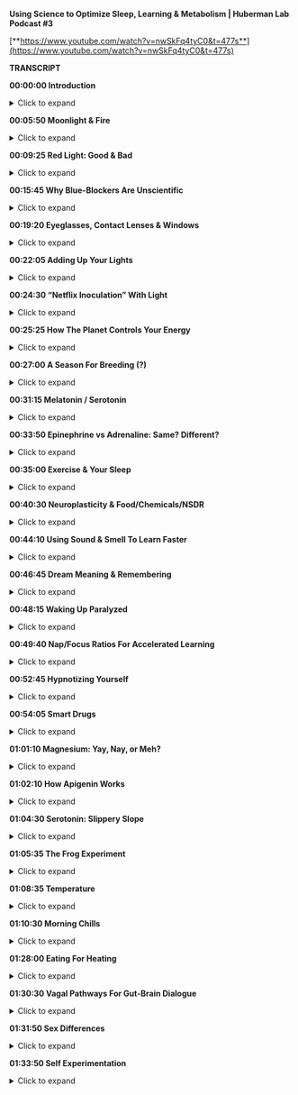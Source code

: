 ﻿**Using Science to Optimize Sleep, Learning & Metabolism | Huberman Lab Podcast #3**

[**https://www.youtube.com/watch?v=nwSkFq4tyC0&t=477s**](https://www.youtube.com/watch?v=nwSkFq4tyC0&t=477s)

**TRANSCRIPT**

**00:00:00  Introduction**
<details>
<summary>Click to expand</summary>
[upbeat music] - Welcome to the Huberman Lab Podcast where we discuss science and science-based tools for everyday life. I'm Andrew Huberman, and I'm a Professor of Neurobiology and Ophthalmology at Stanford School of Medicine. This podcast is separate from my teaching and research roles at Stanford. It is however, part of my desire and effort to bring zero cost to consumer information about science and science-related tools to the general public.

Along those lines, I want to thank the sponsors of today's podcast. Our first sponsor is Athletic Greens, which is an all-in-one vitamin mineral probiotic liquid supplement. I've been using Athletic Greens since 2012 because I really like getting my total vitamin mineral base covered in one easy to consume product. It also tastes really good. I mix mine with a little bit of lemon juice. I've been doing that well over a decade now. And the inclusion of probiotics is important to me because there's a lot of data out there right now about the importance of gut health for the immune system for, mood. And so by combining all these things in one product you get all those things at once. If you want to try Athletic Greens, you can go to athleticgreens.com/huberman and that will give you a special offer where you will get a year supply of liquid vitamin D3 and K2 vitamin D3 has been shown to be important for various aspects of immune function as well as other biological functions. And so once more, if you want to try athletic greens and get the year supply of vitamin D3 K2 just go to athletigreens.com/huberman.

The other sponsor of today's podcast is InsideTracker. InsideTracker is a way to measure metabolic factors, hormones, and DNA related factors by way of blood tests and saliva in order to assess one's health. I'm a big believer in blood tests and saliva tests for assessing one's health markers, because I like data. And there's really no other way to measure what's going on in one's body without taking the occasional blood test or saliva test. You can guess what's going on but if you really want to know what's going on under the hood InsideTracker can be of great help. One of the problems with a lot of products out there or just regular blood testing is that you get a lot of data back about the levels of various hormones, metabolic factors, et cetera, but you don't know what to do with those data. Great thing about InsideTracker is provided in a format. They have an online dashboard that given your particular levels of various things directs you toward potential lifestyle related changes like changes in exercise, or changes in sleep patterns, or changes in nutritional patterns, that can really help move those markers and those numbers on those metabolic factors, hormones, et cetera in the direction that you want. If you'd like to try InsideTracker you can go to insidetracker.com/huberman. And if you do that, you'll 25% off their program at checkout.
</details>

**00:05:50  Moonlight & Fire**
<details>
<summary>Click to expand</summary>
Okay, let's get started. Today is episode three of the podcast and it is office hours. Office hours as many of you know, it's where students come to the office of the professor, sit down and ask questions, requesting clarification about things that were confusing, or to simply go down the route of exploring a topic with more depth and detail. I asked for your questions to be listed in the comment section of the previous two episodes of the podcast on YouTube, as well as on Instagram. And I first of all just want to thank you for the many questions, they are excellent. We read them all. We distilled from that large batch of questions to two types of questions. Questions that were asked very often and were light very often with a little thumbs up like tab as well as questions that we thought could really expand on the topics that we've covered previously. And today we're going to cover both of those. If we did not get to your question, please don't despair. We will keep track of those. And we have several more episodes devoted to this topic of sleep and wakefulness and learning during the month of January, maybe even, leaking over a little bit into the month of February. So, we have time that's one of the unique formats of this podcast is that we have time for dialogue, we have time for your questions and we have time to really go deep into these topics. It's official Costello is sleeping in the background. So if you hear snoring, Costello is going to be keeping time with his deep and melodic snoring. There he goes. So the questions that we received, I batched crudely into a couple of different categories, light, exercise, supplementation, temperature, learning, plasticity, and mood, and sort of mood related disorders. There were a lot of questions about those. Before we begin any of this I want to point out something that I, I always say it sounds like boiler plate but it's important not just to protect me but to protect you, which is that I am not a physician. I'm not a medical doctor. I don't prescribe anything, including behavioral protocols. I'm a professor. So I profess a lot of things based on quality peer reviewed studies. You should take that information. You should filter it through whatever it is that you currently happen to be dealing with, whether or not that's health or illness, you should consult with a licensed healthcare professional before you add or remove anything from your daily life protocol. I'm not responsible for your health. You are, so be smart with this information and be a stringent filter, as we say. Okay, very well let's get started on the actual material. Somebody asked, what is the role of moonlight and fire, I'm presuming they mean fireplace or candle or things of that sort, in circadian rhythms. Is it okay to view moonlight at night or will that wake me up? Will a fire in my fireplace or using candle light be too much light. Great question, also offers me the opportunity to share with you what I think is a quite beautiful definition of what light is in a quantitative sense. So I've mentioned a few times the use of apps and light meters and things to measure things like locks, which sometimes are also described in terms of Kendals. So those are the two units for measuring light intensity. Typically lux, L-U-X is the, is the unit. And so before we go forward and discuss this many lux or that many lux, I want to just tell you what a lux is because it relates to this question. One lux equals the illumination of one square meter surface at one meter away from a single candle. Think about that. So somebody actually decided at some point that the amount of illumination at one square meter surface, one meter away from a single candle, that equals one lux. So when we talk about 6,000 lux of light intensity or 10,000 lux of light intensity, now you have a kind of a reference or a framework that would be the equivalent of, you could think of it as 6,000 candles all with their light intensity shown on one square meter from one meters distance away. Or of course, if it was a different number of lux it would be a different number of candles. So you get the idea. Here's the great thing. It turns out that moonlight, candle light, and even a fireplace, if you have one of these roaring fires going in the fireplace, do not reset your circadian clock at night and trick your brain into thinking that it's morning even though if you've ever sat close to a fireplace or even a candle, that light seems very bright. And there are two reasons for that that are very important. The first one is that these neurons in your eye that I discussed in the previous episode these melanopsin ganglion cells also called intrinsically photosensitive ganglion cells. Those cells adjust their sensitivity across the day, and those cells respond best to the blue-yellow contrast present in the rising and setting sun, so-called low solar angle sun, also discussed in the previous episode, but those cells adjust their sensitivity such that they will not activate the triggers in the brain that conveyed daytime signals when they view moonlight, even a full moon a really bright moon or fire. Now this does raise an interesting kind of thought point, which is, you know, a lot of people talked about lunacy and the fact that when there's a full moon out people act differently and behave differently. There's a lot of lore around that. There's actually a little bit of quality science around that that maybe we can address in the future. But, moonlight is typically not going to wake us up too much, except maybe the moon is really full and really bright, there's possibility for that. So, providing you're not going to burn down the structure you're in, you're not going to burn down the forest, enjoy your, your fireplaces, enjoy your lights from candles. And those are perfectly safe without disrupting your circadian rhythm. Because we talked about just how crucial it is to avoid bright lights between the hours of about 10:00 PM and 4:00 AM. Except when you need to view things for sake of safety or work or so and so forth.
</details>

**00:09:25  Red Light: Good & Bad**
<details>
<summary>Click to expand</summary>
I also received a lot of questions about red light. Now, I think I was asked those questions because red light is used in a number of different commercial products where these products tend to include a sheet, of very bright red lights. That one is supposed to view early in the day. And there are various claims attached to these red light devices that they improve mitochondrial function, that they improve metabolism there- I'm going to be really honest and I can't name brands, and I'm not going to name particular studies. 'Cause what I'm about to say about these studies is not particularly unkind but let's just say that none of the studies that I've seen except for one that I'll talk about in a moment, pointing to the positive effects of red light on the visual system are published in blue ribbon journals. They tend to be published in journals that I had to work hard to find. I'm not sure what the peer review and stringency level is. Now, that's not to say red light isn't beneficial because there is one study in particular that came from Glen Jeffrey's Lab at the University of College, London it was published last year. Glen is somebody I happen to know is an excellent reputation, excellent vision scientist, what this study essentially showed. And again, this is a study that I very much liked the data and think it was done with very high standards. What this study shows is that, viewing red light for a few minutes each morning can have positive effects on mitochondria in a particular retinal cell type, that tends to degenerate or decline in function with age in humans. And that cell type is the photoreceptor. The photoreceptor is a type of cell in your eye that sits at the back of the eye. It's kind of some distance away from the ganglion cells. And it's the cell that converts light information into electrical signals that the rest of the retina and brain can understand. These are vitally important cells without them, people are blind. And many people's vision gets worse with age. In particular, age related macular degeneration but also related to some other factors including photo receptor functionality just getting worse with time. And what Glen showed was that red light flashes delivered in particular early in the day but not late in the day can help repair the mitochondria. Now this study needs more support from additional studies of course. They are doing a clinical trial. They did report on what I think it was 12 patients. And so the work is ongoing, but that was very interesting. And it points to some potentially really useful things about red light. However, most of the questions I got about red light for sake of office hours were about the use of red light later in the day. So here's the deal, in principle red light will not stimulate the melanopsin retinal neurons that wake up the brain and circadian clock and signal daytime. However, most of the red lights in particular the red lights that come on these sheets of these products that people are supposed to view them in order to access a number of proclaimed health effects, those are way too bright and would definitely wake up your body and brain. So if you're going to use those products and I'm not suggesting you do, or you don't, but if that's your thing, you would want to use those early in the day. Who knows you might even derive some benefit on mitochondria function in these photo receptors. But if you're thinking about red light for sake of avoiding the negative effects of light later in the day and at night, then you want that red light to be very, very dim, certainly much dimmer than is on most of those commercial products. Now, do you need red lights? No. Although red lights are rather convenient because you can see pretty well with them on, but if they're dim, they won't wake up the circadian clock. They won't have this dopamine disrupting thing that we talked about in the previous podcast. So there's a role for red light potentially early in the day and for mitochondrial repair in the photoreceptors, there's a role for dim red light later in the day and at night. So you're starting to notice a theme here which is that, there's no immediate prescription of look at these light, it's look at these lights potentially if that's what you want to do at particular times of day and we're particular intensities. It brings us back to the blue light issue which is so many people are obsessed with avoiding blue light, but you actually want a ton of blue light early in the day and throughout the day. So don't wear your blue blockers then or maybe even don't wear them at all. And at night, it doesn't matter if you have blue blockers on if the lights are bright enough, then you're still going to be activating these cells and mechanisms. I just want to add something about the science behind the blue blocker confusion. So these melanopsin retinal cells do react to blue light. That that is the best stimulus for one of these melanopsin cells, which led to the belief that blue blockers would be a good thing for preventing resetting of the circadian clock at night and deleterious effects of screens, et cetera. However, the people that made these products fail to actually read the papers from start to finish or if they did, they didn't comprehend a critical element which is that most of those papers early on took those neurons out and put them in a dish. And when they did that, they divorced those neurons from their natural connections in the eye. It turns out in your IMI right now, because that's what we care about, these cells exist and the cells respond to blue light but also to other wavelengths of light because they not only respond directly to light as they do in a dish, they also respond to input from photo receptors. So if you talk to anyone in the circadian biology field, they'll tell you, "Oh, yeah this blue light thing, has really gotten out of control." Because people assume that blue light is the culprit because blue light is the best stimulus. That doesn't mean that blue light is the only stimulus that will trigger these cells, okay? So like many things a scientific paper can be accurate without being exhaustive. And a lot of claims about products can be accurate, but not exhaustive. So blue light during the day is great. Get that screen light, get that sunlight especially getting overhead lights. I'll talk about all this in the previous podcast, but at night you really want to avoid those bright lights. And it doesn't matter if it's blue light or something else. And so there was a real confusion about the papers and the data when most of those product recommendations were made.
</details>

**00:15:45  Why Blue-Blockers Are Unscientific**
<details>
<summary>Click to expand</summary>
Okay. While we're on that topic, let's talk about light in other orifices of the body. I made a kind of a joke about this, the last podcast episode but a couple of people wrote to me and said, well, I've seen some claims that light delivered to the ears into the ears or the roof of the mouth or up the nose can be beneficial for some setting circadian rhythms, no. Not directly anyway. And this is a great opportunity for us to distinguish between what is commonly called the placebo effect but a more important way to think about any manipulation behavioral or otherwise that you might do is the difference between modulation and mediation. There are a lot of things that will modulate your biology. Putting a couple of lights up your nose, please don't do this. Might modulate your biology by way of the stress hormone that's released when you stuffed those things up your nose. Remember earlier a previous podcast, I said that virtually anything we'll face shifts your circadian rhythm if it's different and dramatic enough. So the question is, is it the light delivered up the nose or through the ears or some other orifice that's mediating the process? Is it actually tapping into the natural biology of the system that you're trying to manipulate? And this is where I like to distinguish between real biology and hacks. I don't like the word hack or frankly neuro hacking or bio hacking. I just don't like the term because a hack is is using something for a purpose for which it was not intended, right? But where you can kind of, it's kind of a cheat and that's not how biology works well. So I try and distinguish  between things that really mediate biological processes and things that Modulate them. There are a number of commercial products out there with some studies attached to them, claiming that light delivered to the ears or wherever can adjust your wakefulness or adjust your sleep. I've looked at those papers again, I'm probably going to lose some friends by saying this but maybe I'll gain a few as well. Not blue ribbon journals, frankly, oftentimes read the small print. There was a conflict of interest clause there related to commercial interests. If somebody disagrees with me outright on this and can send to me a peer reviewed paper, published in a quality journal about light delivered anywhere, but the eyes of humans that can mediate circadian, rhythms, wakefulness et cetera, I'm more than happy to take a look at that and change my words and stance on this and do it publicly, of course. But until then I'm guessing that the proper controls were not done of adjusting for heat that could be delivered which can definitely shift circadian rhythms. We're going to talk about temperature and other things like that. So light to the eyes folks is where these light effects work in humans, in other animals, they have extra ocular photo reception in humans, no. And just be mindful, I mean, I'm not trying to encourage people to avoid certain products in particular but just be mindful of this difference between modulation and mediation. A mediating, a process through a hard wired or long-standing biological mechanism is really where you're going to see the powerful effects over time. I also, as you've probably noticed, I really tend to favor behavioral tools and zero cost tools first, and getting those dialed in before you start, plugging in and swallowing and putting things in various places just to really figure out how your biology works and explore that, unless there's of course a clinical need to take a prescribed drug in which case, by all means, listen to your doctor.
</details>

**00:19:20  Eyeglasses, Contact Lenses & Windows**
<details>
<summary>Click to expand</summary>
Okay, a huge number of people asked me about what about light through windows? And I actually did an Instagram post about this look, setting your circadian clock with sunlight coming through a window is going to take 50 to 100 times longer. If you want the date on that, I'd be happy to send you to the various papers that were described in the previous podcast that Jamie Zeitzer from Stanford. And I have discussed also elsewhere but here's really the key thing with us. Do the experiment. You can download the free app Light Meter. You can have a bright day outside or some sunlight hold up that app, take a picture. It'll tell you how many lux now, you know what lux are. It will tell you how many lux are in that environment. Now close the window. And if you want close the screen or don't open the screen you can do all sorts of experiments. You'll see that it will at least half the amount of lux. And it doesn't scale linearly. Meaning let's say I get a 10,000 lux outside, 5,000 looking out through an open window and then I closed the window and it's 2,500 lux. It does not mean that you just need to view that sunlight for twice as long if it's half as many lux, okay? It's not like 2,500 lux means you need to look for 10 minutes and 5,000 lux means you look for five minutes. It doesn't scale that way just because the biology doesn't work that way. Best thing to do is to get outside, if you can, if you can't next best thing to do is to keep that window open. It is perfectly fine to wear prescription lenses and contacts. Why is it okay to wear prescription lenses and contacts, when those are glass also, but looking through a window, diminishes the effect. Well, we should think about this. The lenses that you wear in front of your eyes by prescription or on your eyes are designed to focus the light on to your neural retina. In fact, that's what near-sightedness is, is when the image because your lens doesn't work quite right. The image falls in front of the neural retina, wearing a particular lens in front of that focuses the lens onto your retina onto these very neurons. So they can communicate that to the brain. It's Costello is loving this light. He's deep in sleep. And if we, maybe we could play him some tones and he'll remember it later, based on the studies, we're going to talk about in a little bit. I don't know how we'd know if he remembered it or not, but prescription lenses are fine. In fact, they're great for this reason they're actually focusing the light onto the retina. So think about this logically and all of a sudden it makes perfect sense your glass window or your windshield or the side window of your car, it isn't optically perfect to bring the image and the light onto your retina. In fact, what it's doing is it's scattering and filtering light in particular the wavelengths of light that you want. So, if you live in a low light environment lots of questions about this. We talked about this, the previous podcast but just get outside for longer or, and/or use really bright lights inside.
</details>

**00:22:05  Adding Up Your Lights**
<details>
<summary>Click to expand</summary>
Okay, so let's think about why I'm making some of these recommendations because I think it can really empower you with the ability to change your behavior in terms of light viewing and other things, depending on time of year, depending on other lifestyle factors. The important point to understand is that early in the day, your central circadian clocks and all these mechanisms are looking for a lot of light. I mean, they don't have a mind of their own, but it needs a lot of light to trigger this daytime signal, alertness et cetera. And early in the day, but not in the middle of the day, you can sum or add photons. So there's this brief period of time early in the day, when the sun is low in the sky when your brain and body are expecting a morning wake up signal where let's say, it's not that bright outside. Someone sent me a picture or a little movie of their walk in England, and it was pretty overcast and they were using light meter and they said it's only about 700 lux or maybe even less. And I said, well, stay outside longer. But when you get inside, turn on the lights really bright and overhead lights in particular, because those will be best for stimulating these mechanisms. And that's because at least for the first few hours of the day, you can continue to some or add photon activation of the cells in the eye and the brain. In the middle of the day, once the sun is overhead, or even if you stay inside all morning, and then you're in the circadian dead zone, which sounds terrible and it is terrible. You doesn't matter if you get a ton of artificial light or even sunlight, you're not going to shift your circadian clock. You're not going to get that wake up signal. And then in the evening, you want to think about this whole system as being vulnerable to even a few photons of light because of their sensitivity to light really goes up at night. And I talked last time about how you can protect against that sensitivity by looking at the setting sun and watching the evening sun, even if it's not crossing the horizon around the time of sunset. And that's because it adjusts your retinal sensitivity and your melatonin pathway so that light is not as detrimental to melatonin at night.
</details>

**00:24:30  “Netflix Inoculation” With Light**
<details>
<summary>Click to expand</summary>
Think about the afternoon sunlight viewing as kind of a, I think of it as kind of a Netflix inoculation. It allows me to watch a little bit of Netflix in the evening, although it's very hard to watch a little bit of anything on Netflix. It seems like there's some other neuro-biological process that going on there where I have to watch episode after episode after episode. But in any case, you can protect yourself against some of that bad effect of light at night by looking at light in the evening. It really does adjust down the sensitivity of the system. Okay. I want to talk about seasonal changes in all these things as they relate to mood and metabolism. So depending on where you are in the world, Northern hemisphere, Southern hemisphere at the equator or closer to the poles, the days and nights are going to be different lengths. That just makes sense. But that translates to real biological signals that impact everything from wakefulness and sleep times but also mood and metabolism. So here's how this works.
</details>

**00:25:25  How The Planet Controls Your Energy**
<details>
<summary>Click to expand</summary>
Now, after seeing the previous episode of the podcast and paying attention here, you are armed with the knowledge to really understand how it is that believe it or not, every cell in your body is tuned to the movement of the planet relative to the sun. So as all of you know, the earth spins once every 24 hours on its axis. So part of that day were bathed in sunlight depending on where we are the other half of the day or part of the day we're in darkness. The earth also travels around the sun 365 days is the time that it takes, one year, to travel around that sun. The earth is tilted. It's not perfectly upright. So the earth is tilted on its axis. So depending on where we are in that 365 day journey and depending on where we are in terms of hemisphere, Northern hemisphere, Southern hemisphere, some days of the year are longer than others. Some are very short, some are very long. If you're at the, at the equator you experience less variation in day length and therefore nightlife. And if you're closer to the poles, you're going to experience some very long days. And you're also going to experience some very short days depending on which poll you're at and what time of year it is. The simple way to put this as depending on time of year the days are either getting shorter or getting longer. Now, every cell in your body adjusts its biology according to day length, except your brain, body and cells don't actually know anything about day length. It only knows night length. And here's how it works.
</details>

**00:27:00  A Season For Breeding (?)**
<details>
<summary>Click to expand</summary>
Light inhibits melatonin powerfully. If days are long and getting longer, that means melatonin is reduced. The total amount of melatonin is less because light is more, therefore melatonin is less. If days are getting shorter, light can't inhibit melatonin as much, through the summing of photon mechanisms that we talked about before, and that melatonin signal is getting longer. So every cell in your body actually knows external day length and therefore time of year by way of the duration of the melatonin signal. And in general, it's fair to say that in diurnal animals, meaning animals like us that tend to be awake during the daytime and not nocturnal animals, which tend to be awake at night. The longer the melatonin signal, the more depressed not necessarily clinically depressed, although that can happen but the more depressed our systems tend to be. Reproduction, metabolism, mood, turnover rates of skin cells and hair cells all tend to be diminished compared to the spring and summer months for some Northern hemisphere, spring and summer months, or the times in which days are very long. And there's less melatonin that tends to, in almost all animals, including humans, more breeding, more hormone elevation of the hormones that stimulate breeding reproduction and fertility metabolism is up, lipid metabolism fat-burning is up, protein synthesis is up. These things tend to correlate with the seasons. Now, some people are very, very strongly tied to the seasons. They get depressed, clinically depressed in winter and light therapies are very useful for those people. Some people love the winter and they're happiest in winter and they feel kind of depressed in summer. Although that is far more rare. That doesn't mean depression cannot exist in the summer, but when we're talking about seasonal depression that tends to be true. It's more depression in winter. Now there's other things that correlate with seasonality. Suicide rates tend to be highest in the spring not in the winter, but that has to do with some of the more complicated and unfortunately tragic aspects of suicide which is that oftentimes people will commit suicide not at the very depths of their energy levels, but as they're emerging from those depths of low energy. So we'll talk about suicidality and mood disorders in a later podcast season, meaning a month later. But for now, just understand that everybody is going through these natural fluctuations depending on the duration of the melatonin signal. Now this might lead you to say, "Well, then I should just really get as much light as I can all the time and reduce melatonin feel great all the time." Unfortunately, doesn't work that way because melatonin also has important effects on the immune system. It has important effects on transmitter systems in the brain, et cetera. So everybody needs to figure out for themselves how much light they need early in the day and how much light they need to avoid late in the day, in order to optimize their mood and metabolism. There is no one size fits all prescription because there's a range of melatonin receptors, there are a range of everything from metabolic types to genetic histories, family histories, et cetera. There is no one size fits all prescription but by understanding that light and extended day length inhibit melatonin and melatonin tends to be associated with a more depressed or reduced functioning of these kinds of activity driving and mood elevating signals, and understanding that you have some control over melatonin by way of light, including sunlight but also artificial light, and that should empower you I believe, to make the adjustments that if you're feeling low you might ask, how much light am I getting? What am I getting that light? Because sleep is also important for restoring mood, right? So you need sleep. You can't just, just crush melatonin across the board and expect to feel good because then you're not going to fall asleep and stay asleep.
</details>

**00:31:15  Melatonin / Serotonin**
<details>
<summary>Click to expand</summary>
Melatonin, not incidentally comes from, is synthesized from serotonin. Serotonin is a neurotransmitter that is associated with feelings of well-being provided to proper levels, but well-being of a particular kind. Well-being associated with quiescence and calm and the feeling that we have enough resources in our immediate kind of conditions. Is the kind of thing that comes from a good meal or sitting down with friends or holding a loved one, or conversing with somebody that you really bond with. Serotonin does not stimulate action. It tends to stimulate stillness. Very different than the neuromodulator dopamine which is a reward feel good neuromodulator that stimulates action. And actually dopamine is the cursor to epinephrin, to adrenaline which actually puts us into action. There it's actually made from dopamine, right? So, you can start to think how about light as a signal that is very powerful for modulating things like sleep and wakefulness but also serotonin levels, melatonin levels. And I talked about this previously but I'll mention once more, that light in the middle of the night reduces dopamine levels to the point where it can start causing problems with learning and memory and mood. That's one powerful reason to void bright light in the middle of the night. Okay. Seasonal rhythms have a number of effects but humans are not purely seasonal breeders. Unlike a lot of animals, we breed all year long. In fact, there's a preponderance of September babies in my life, not actual babies, because they're born in September which means that they were conceived in December, without knowing the details we can fairly assume that. And December, at least in the Northern hemisphere at days tend to be shorter and nights tend to be longer. So clearly humans aren't seasonal breeders but there are shifts in breeding and fertility that exist in humans, but also much more strongly in other animals. So seasonal effects vary. Some of you will experience very strong seasonal effects others of you will not. I think everybody should be taking care to get adequate sunlight and to avoid bright light at night throughout the year if possible. Throughout this podcast and in previous episodes, I've been mentioning neuromodulators, things like serotonin and dopamine which tend to buy a certain brain circuits and things in our body to happen in certain brain circuits and things in our body not to happen.
</details>

**00:33:50  Epinephrine vs Adrenaline: Same? Different?**
<details>
<summary>Click to expand</summary>
One of the ones I've mentioned numerous times is epinephrin which is a neuromodulator that tends to put us into action, make us want to move. In fact, when it's released in high amounts in our brain and body, it can lead to what we call stress or the feeling of being stressed. Several people ask me, what's the difference between epinephrin and adrenaline. Adrenaline is secreted from the adrenal glands which sit right above our kidneys. Epinephrin is the exact same molecule except that it's released within the brain. And so people use these phrases or these words rather interchangeably, epi means near or on top of sometimes and neph, neph Anytime you see nephron or ph it means kidney. So it means near the kidney. So epinephrin actually means near the kidney. So it was used originally to describe adrenaline, but epinephrin and adrenaline are basically the same thing and they tend to stimulate agitation and the desire to move. That's what that's about.
</details>

**00:35:00  Exercise & Your Sleep**
<details>
<summary>Click to expand</summary>
Which brings us to the topic of exercise. Got a lot of questions about exercise. What forms of exercise are best for sleeping well? When should I exercise et cetera. There's a lot of them individual variability around this, but I can talk about what I know from the science literature and what I happened to do myself. There are basically two forms of exercise that we can talk about although, of course I realize there are many different forms of exercise. There's much more nuance to this, but we can talk about cardiovascular exercise, where the idea is to repeat a movement over and over and over continuously. So that'd be like running, biking, rowing and cycling this kind of thing. Or there's a resistance exercise where you're moving, lifting, presumably putting down also things of progressively heavier and heavier weight that you couldn't do continuously for 30 minutes. So cardiovascular exercise is typically the more aerobic type exercise and resistance exercise of course is the more anaerobic type exercise. And yes, there's variation between the two. Most studies of exercise have looked at aerobic exercise because that's basically the thing that you can get a rat or a mouse to do. You know what's really weird about rats and mice, they like to run on wheels so much, that someone actually did this study, it was published in science they put a wheel, a running wheel in the middle of a field and mice ran to that wheel and ran on the wheel. They turns out that what they like is the passage of the visual image of the bars in front of their face, which I find kind of remarkable and troubling because it seems so like trivial, but anyway they love aerobic exercise. And so most of the studies were done on these mice that love running on wheels. Whereas so far as it's been challenging to find conditions in which mice really liked to lift weights or we'll do it in a laboratory. So any weight bearing exercise studies really have to be done in humans. And since humans are what we're interested in, there are some studies looking at these two things and when they tend to work best. Now you will see some places aerobic exercise is best done in the morning and weight training is best done in the afternoon. I think there's far more individual variation than that. I think there are however, a couple of windows that the exercise science literature and the circadian literature points to as windows related to body temperature in which performance, injury, in which performance is optimized injury is reduced and so on. And those tend to be 30 minutes after waking. And that probably correlates with the inflection in cortisol associated with waking whether or not you've gotten light or not, three hours after waking, which probably correlates to the rise in body temperature sometime right around waking. And the later afternoon, usually 11 hours after waking which is when temperature tends to peak. So some people like to exercise in the morning. Some people like to exercise in the afternoon. It really depends. I think for those of us with very busy schedules, it's advantageous to be able to do your training whenever you have the opportunity to do it, unless you can really control your schedule. And so I would never want these recommendations to seem like recommendations, what I'm really describing are some opportunities, 30 minutes after waking, three hours after waking or 11 hours after waking has been shown at least in some studies to optimize performance, reduce injury and that sort of thing. But you really have to figure out what works for you. A note about working out first thing in the morning. Last time we talked about non-photo phase shifts. If you exercise first thing in the morning, your body will start to develop an anticipatory circuit. There's actually plasticity in these circadian circuits that will lead you to want to wake up at the particular time that you exercised the previous three or four days. So that can be a powerful tool but you still want to get light exposure. Because it turns out that light and exercise converged, so giving even bigger, wake up signal to the brain and body. So you might want to think about that. Some people find if they exercise late in the day they have trouble sleeping in general intense exercise does that, whereas the kind of lower intensity exercise doesn't. I found some interesting literature that talked about sleep need and exercise. I found this fascinating that if one is waking not feeling rested and recovered from and yet sleeping the same amount that they typically have, it's quite possible that the intensity of exercise in the proceeding two or three days is too high. Whereas if one can't recover no matter how much sleep they get, they're just sleepy all the time, I realized these things are correlated that the volume of training might be too high. Now I'm not an exercise scientist. We should probably get Andy Galpin or somebody else on here, who's really an expert in this kind of stuff. I do realize as soon as anyone talks about exercise or nutrition publicly, they're basically opening themselves up to all sorts of challenges because you can basically find support for almost any protocol in the literature. What I've looked at was two journals in particular, International Journal Chronobiology and journal Biological Rhythms. Excuse me, to assess these parameters that I I've mentioned just just a moment ago because the studies tended to be done in humans. They were fairly recent and they came from groups that I recognized as well as knowing that those journals are peer reviewed. Many of your questions were about neural plasticity which is the brain and nervous system's ability to change in response to experience.
</details>

**00:40:30  Neuroplasticity & Food/Chemicals/NSDR**
<details>
<summary>Click to expand</summary>
There was a question that asked whether or not these really deep biological mechanisms around wakefulness, time of waking sleep, et cetera were subject to neuroplasticity and indeed they are. Some of that plasticity is short-term and some of it is more long-term. There's a really good analogy here which is, if you happen to eat on a very tight schedule where every day say it 8:00 AM, noon and 7:00 PM is when you eat your food not suggesting you do this but let's say you were to do that for a couple of days. After a few days, you would start to anticipate those meal times where no matter where you were in the world, no matter what was going on in your life about five to 10 minutes before those meal times, you would start to feel hungry and even a little agitated, which is your body's way of trying to get you to forage for food. And that's because of some peptide signals that come from the periphery from your body, things like hypocretin norexin that signal to the hypothalamus and brainstem to make you active and alert and look for food and feel hungry. So there's kind of an anticipatory circuit, that's a chemical circuit, but eventually over time, the neurons, the neural circuits that control hypocretin orexin would get tuned to the neural circuits that are involved in eating and maybe even smell and taste to create a kind of eating circuit that's unique to your pattern, to your rhythms. The same thing is true for these waking and exercise and other schedules, including all trade-in schedules. If you wake up in the morning and start getting your sunlight, you start exercising in the morning or you exercise in the afternoon, pretty soon, your body will start to anticipate that and start to secrete hormones and other signals that prepare your body for the ensuing activity of waking up or going to sleep. So if you get onto a pattern or a rhythm, even if that rhythm isn't down to the minute, you'll find that there's plasticity in these circuits and it becomes easier to wake up early. If that's your thing or exercise at a particular day if that's your thing. That's the beauty of neuroplasticity. A number of people ask, "What can I do to increase plasticity?" And that really comes in two forms. There's plasticity that we can access in sleep to improve rates of learning and depth of learning from the previous day or so. And there's this an SDR non-sleep deep breaths that can be done without sleeping, to improve rates of learning and depth of retention, et cetera. So let's consider those both and you can incorporate these protocols if you like. Again, these are based on quality peer reviewed studies. First, let's talk about learning in sleep. This is based on some work that I'll provide the reference for that was published in the journal Science. Excellent journal, Matt Walker also talks about some of these studies done by others in his book "Why We Sleep". The studies just to remind you are structured in he following way an individual is brought into a laboratory, Lowe does a spatial memory task. So there tends to be a screen with a bunch of different objects popping up on the screen in different locations. So it might be a Bulldog's face that might be a cat, and it might be an Apple than it might be a pen in different locations. And that sounds trivial easy but with time you can imagine it gets pretty tough to come back a day later and remember, if something presented in a given location was something you've seen before and whether or not it was presented in that location or a different location. If you had enough objects and changed locations enough, this can actually be quite difficult.
</details>

**00:44:10  Using Sound & Smell To Learn Faster**
<details>
<summary>Click to expand</summary>
In this study, the subjects either just went through the experiment or a particular odor was released into the room while they were learning or a tone was played in the room while they were learning. And then during the sleep of those subjects the following night and the following night, so this was done repeatedly for several nights, the same odor or tone was played while the subjects were sleeping. They did this in different stages of sleep non-REM sleep and rapid eye movement, sleep REM sleep. They did this with just the tone in sleep. If the subjects had the odor but not the tone, they did it with putting the tone, if they had had the odor while learning. So basically all the controls, all the things you'd want to see done to make sure that it wasn't some indirect effects, a modulatory effect. Okay. And what they found was that providing the same stimulus, the odor, if they smelled an odor or a tone if the subjects heard a tone while learning if they just delivered that odor or tone while the subject slept, rates of learning and retention of information was significantly greater. This is pretty cool. What this means that you can cue the subconscious brain, and the asleep brain to learn particular things better and faster. So how might you implement this? Well, you could play with this if you want. I don't see any real challenge to this provided the odor and is a safe one and then doesn't wake you up and the tone is a safe one, and doesn't wake you up. You could do this by having a metronome, for instance, while I'm learning something, playing in the background or particular music and then have that very faintly while you sleep. So you could apply this if you like and try this. There are a number of groups I think now that are trying this using tactile stimulation. So slight vibration on the wrist during learning and then the same vibration on the wrist during sleep. It does not appear that the sensory modality, whether or not it's odor or auditory tone or tactile stimulation, some as a sensory stimulation, whether or not it matters. It's remarkable because it really shows that sleep is an extension of the waking state. We've known that for a long time but this really tethers those two in a very meaningful and actionable way. So I think I'll report back to you as I learned more about these studies, but that's what I know about them at this point. As long as we're there we might as well talk about dreaming 'cause I got so many questions about dreams.
</details>

**00:46:45  Dream Meaning & Remembering**
<details>
<summary>Click to expand</summary>
A couple of you, we want to ask me what their dreams meant. Look, I don't even know what my dreams mean half the time. I occasionally will wake up from a dream and remember it. If you want to remember your dreams better, if you're somebody who has challenges remembering your dreams, you can set your alarms that you wake up in the middle of this one of these 90 minute cycles which toward morning tend to be occupied almost exclusively by REM sleep. Remember early in the night, you have less REM sleep than later in the night. But you want to get as much sleep as you can 'cause that's healthy. So I don't know that you want to wake yourself up. Some people find that writing down their thoughts immediately first thing in the morning allows them to relater spontaneously remember their dream they had. There's some literature on that. The meaning of dreams is a little bit controversial. Some people believe they have strong meaning other people believe that they can be just spontaneous firing of neurons that were active in the waking state and don't have any meaning. There are good data to show that when you learn spatial, new spatial environments that there's a replay of those environments, so-called place cells that fire in your brain only when you enter a particular environment, that those are replayed in sleep in almost direct fashion to the way that things were activated when you were learning that spatial task. Dreams are fascinating, they're were paralyzed during dreams which brings us to another question.
</details>

**00:48:15  Waking Up Paralyzed**
<details>
<summary>Click to expand</summary>
Somebody asked about sleep paralysis. We are paralyzed for much of our sleep, so-called atonia so presumably so we don't act out our dreams. Some people wake up and they're still paralyzed. I've actually had this happen to me not very many times, but a few times. And then they jolt themselves awake and it actually is quite terrifying. I can say from personal experience to wake up be wide awake and you cannot move your body at all. It's really quite frightening. There are a couple of things that will increase the intrusion of atonia into the wakeful state which is essentially means you're waking up but you can't, you can't move. One is marijuana, THC, a I'm not a marijuana smoker. I'm not a copper. I don't know the legality where you live. So I'm not saying one thing or another about marijuana. I'm just, the fact that I had that experience without marijuana means that it can happen regardless, but marijuana smokers, for whatever reason maybe it has something to do with the cannabinoid receptors or the serotonin receptors downstream of the motor pathways. I don't know. I couldn't find any literature on this but marijuana smokers report, higher frequency of this kind of paralysis and wakefulness as you transition from sleep to wakefulness. I suppose probably one could learn to get comfortable with it. For me, it was terrifying, 'cause I'm just used to being able to move my limbs fortunately and I wasn't able to, and it's a quite a thing, let me tell you, okay. some other questions about neuroplasticity.
</details>

**00:49:40  Nap/Focus Ratios For Accelerated Learning**
<details>
<summary>Click to expand</summary>
So the other form of neuroplasticity is not the neuroplasticity that you're amplifying by listening to tones or smelling odors in sleep, but the neuroplasticity that you can access with non sleep deep rest. So NSDR, non sleep deep rest as well as short 20 minute naps, which are very close to non sleep deep rest because people rarely drop into deep States of sleep during short naps, unless they're very sleep deprived. NSDR has been shown to increase rates of learning when done for 20 minute bouts for a proxy- to match an approximately 90 minute about of learning. So what am I talking about? 90 minute cycles are these ultradian cycles that I've talked about previously. And we tend to learn very well by taking a 90 minute cycle transitioning into some focus mode early in the cycle, and it's hard to focus and then deep focus and learning feels almost like agitation and strain and then by the end of that 90 minute cycle, it becomes very hard to maintain focus and learn more information. There's a study published in Cell Reports last year. Great journal, excellent paper showing that 20 minute naps or light sleep of a sort of non sleep deep rest taken immediately after or close to it, doesn't have to be immediately after you finished the last sentence of learning or whatever it is, or bar of music. But you know, a couple of minutes after transitioning to a period of non sleep deep rest, where you're turning off the analysis of duration path and outcome has been shown to accelerate learning to a significant degree. Both the amount of information and the retention of that information. So that's pretty cool, because this is a cost-free, drug-free way of accelerating learning without having to get more sleep. But simply by introducing these 20 minute bouts. I would encourage people if they want to try this to consider the 20 minutes per every 90 minutes of ultradian learning cycle, there you're incorporating a number of different neuroscience backed tools 90 minute cycles for focused learning. It could be motor, it could be cognitive, it could be musical, whatever, and then transitioned to a 20 minute non sleep deep rest protocol. I just want to cue you the fact that in last` episode in the caption on YouTube, we provided links to two different yoga nidra, non sleep deep rest protocols as well as hypnosis protocols that are clinically backed from my colleague David Spiegel at Stanford Psychiatry Department. All those resources are free. There are also a lot of other hypnosis scripts out there. I like the ones from Michael Sealey S-E-A-L, I think it's E-Y, maybe it's just L-Y, you can find them easily on YouTube, clinical hypnosis scripts meaning not stage hypnosis. They're not designed to get you to do anything. In fact they're just designed to help rewire your brain circuitry.
</details>

**00:52:45  Hypnotizing Yourself**
<details>
<summary>Click to expand</summary>
Now, how does hypnosis work that way? This has a lot to do with sleep because it engages neuro-plasticity by bringing together two things that normally are separate from one another, one is the alert focused wakeful state where you activate the learning. And then there's the deep rest where the actual reconfiguration of the neurons and synopsis takes place. Hypnosis brings both the focus and the deep rest component into the same compartment of time. It's a very unique state in that way. So hypnosis kind of maximizes the learning about and the non sleep deep breasts bow and combines them. But of course that requires some guidance from a script or from a hypnotist clinically, a trained hypnotist and it becomes hard to acquire detailed information. It's more about shifts in state, like fear to states of calm or smoking to quitting smoking, anxiety around a trauma to release of anxiety around a trauma rather than specific information learned in hypnosis, okay? So hypnosis seems more about modulating the circuits that underlie state as opposed to specific information. Although I would not be surprised if there weren't certain forms of hypnosis that could increase retention and learning of specific information, but I'm not aware of any of those protocols out there yet.
</details>

**00:54:05  Smart Drugs**
<details>
<summary>Click to expand</summary>
Which brings us to the next thing about learning and plasticity which is nootropics, AKA smart drugs. [sighs] This is a big topic that sigh was a sigh of concern about how to address nootropics in a thorough enough, but thoughtful enough way. Look, I have a lot of thoughts about nootropics. First of all, it means smart drugs, I believe. And I don't like that phrase because let's just take a step back and think about exercise. You just say, I want to be more physically fit. What does that mean? Does it mean I would ask for more specificity, I'd say, Do you want to be stronger? Okay, maybe you need to lift heavier objects progressively. Do you want more endurance very different protocol to access endurance. Do you want flexibility? Do you want explosiveness or suppleness? Huge range of things that we call physical fitness. Maybe you want all of those. If we were talking about emotional fitness we would say, well, inability to feel empathy but probably also to disengage from empathy because you don't want to be tethered to other people's emotions all the time. That's not healthy either. You would think about being able to access a range of emotions, but for some people their range into the sadness regime is really quite vast but their range into the happiness regime might be kind of limited. For other people who are in a manic state, it might be, they can access all that happy stuff but not the sadder stuff. So I'm speaking by way of analogy here. But if we say we're talking about cognitive and cognitive abilities we have to ask, okay, creativity, memory. We tend to associate intelligence with memory. And I think this goes back to like spelling bees or something, the ability to retain a lot of information and just regurgitate information which will get you some distance in some disciplines of life. But it won't allow you creative thinking, it's necessary for creative thinking. You need a knowledge base, right? You can't just look up everything on Google, despite what you know, certain educators or so-called educators say, you need a database so that you can have the raw materials with which to be creative. So necessary to have memory but not sufficient to be creative, right? The creative could have a poor memory for certain things but certainly not for everything. They can't have anterograde and retrograde amnesia. They'd be like the goldfish that every time around the tank, it, you know I can't remember where it's at. I actually don't know that they've ever done that experiment by the way, but you know, so no disrespect to goldfish but you know, so you get the idea. You've got creativity, you have memory, you have the ability to task switch, right? You have the ability to strategy development, strategy implement. So the problem I have with the concept of a nootropic or a smart drug is it's not specific as to what cognitive algorithm you're trying to engage. We need more specificity. That said, there are elements to learning that we've discussed here before that are very concrete things like the ability to focus and put the blinders on to everything else that's happening in around you and in your head mainly, right? Distractions about things you should be doing, could be doing or might be doing and focus on what you need to do. And then that's required for triggering the acetylcholine neuromodulator that will then allow you to highlight the particular synopsis that will then later change in sleep. So no nootropic allows you to bypass the need for sleep in deep rest. That's important to understand. So I daydream about a day when people will be able to access compounds that are safe, that will allow them to learn better meaning, to access information, focus better, as well as to sleep better and activate the plasticity from the learning about. Right now most nootropics tend to bundle a bunch of things together. Most of them include some form of stimulant, caffeine. Episode two, I'll tell you more probably than you ever wanted to know about caffeine, adenosine and how that works. So refer there for how caffeine works. But stimulants will allow you to increase focus up to a particular point. If you have too little alertness in your system, you can't focus, too much however, you start to cliff and focus drifts, okay? So you can't just ingest more stimulant to be more focused. It doesn't work that way. Most nootropics also include things that increase or a desire to increase acetylcholine. Things like alpha GPC and other things of that sort. And indeed, there's some evidence that they can increase acetylcholine. I refer you again to examine.com the website to evaluate any supplements or compounds for their safety and their effects in humans and animals, free website as well as with links to studies. So we need the focus component. We need the alertness component. The alertness component comes from epinephrin, traditionally from caffeine stimulation. The acetylcholine stimulation traditionally comes from Coleen donors or alpha GPC, things of that sort. And then you would want to have some sort of off switch, because anything that's going to really stimulate your alertness, that then provides a crash. That crash is not a crash into the deep kind of restful slumber that you would want for learning, it's a crash into the kind of, let's just call it lopsided sleep, meaning it's deep sleep but it lacks certain spindles and other elements of the physiology sleep spindles, that really engage the learning process and the reconfiguration of synopsis. So right now, my stance on nootropics is that maybe, maybe for occasional use, provided it's safe for you, I'm not recommending it, but in general it tends to use more of a shotgun approach than is probably going to be useful for learning and memory in the long run. A lot of people ask about Modafinil or armodafinil which was designed for treatment of narcolepsy. So right there, it tells you it's a stimulant. And yes, there is evidence, it will improve learning memory. Modafinil is very expensive. Last time I checked our Modafinil I think is the recent released a generic version of this that's far less expensive. Most of these things look a lot like amphetamine and many of them have the potential for addiction or can be habit forming. But more importantly, a lot of those things also can create metabolic effects by disruption to insulin receptors and so forth. So you want to approach those with a strong sense of caution. Now, there are the milder things that act as nootropics that I mentioned, some of them like alpha GPC. Some people like Gingko. Gingko gives me vicious headaches, so I don't take it. So people really differ.
</details>

**01:01:10  Magnesium: Yay, Nay, or Meh?**
<details>
<summary>Click to expand</summary>
Last podcast, I recommend magnesium threonate if you were exploring supplements I'm not recommending anything directly. I'm just saying if you're exploring supplements, magnesium threonate seems among the magnesiums to be one of the more bioavailable and useful for sleep. I recommended it actually to a good friend of mine, it gave him at very low dose, he had stomach issues with it. He just had to simply stop taking it. So there's variability there. You just, it gave him some stomach cramping and just didn't feel good on it. Stopped it, he felt better. Other people take magnesium threonate and feel great. I was asked, do magnesium need to be taken with or without food or before sleep? If you're going to go that route it should be taken 30 to 60 minutes before sleep, 'cause it's designed to make you sleepy. And I'm not aware that it has to be taken with food, but again all of this has to be run by your doctor and this is your healthcare to govern not, these are not strict recommendations so look into it. But magnesium threonate, most people I recommend it to have benefit from it tremendously. Some people can't tolerate it, so you have to find out. There were a number of questions about other supplements designed to access deep sleep, in part to access neuroplasticity, but now I'm just sort of transitioning from neuroplasticity to these compounds that can regulate sleep.
</details>

**01:02:10  How Apigenin Works**
<details>
<summary>Click to expand</summary>
One of them that I discussed at the end of the last podcast, I got a lot of questions about is apigenin A-P-I-G-E-N-I-N, apigenin. If you will look in the literature the way it works is it increases some of the enzymes associated with GABA metabolism. It actually, GABA's an inhibitory neurotransmitter. It's the neurotransmitter that is increased after a couple alcohol drinks containing alcohol. And that shut down the forebrain. Apigenin is a derivative of the camomile. I think that the proper pronunciation of this is metric caria kemo mila. Although I always feel like I should be using a Spanish accent. Whenever I say something like that other related things that impact the GABA system and increase GABA or things like passion flower which is [speaks in foreign language]. [chuckles] I don't know why the Italian, is that Italian. Anyway, my Italian colleagues, please forgive me. I have some very close Italian friends and colleagues in Genoa. I butchered the Italian, sorry. In any event apigenin and passion flower found in a lot of, a lot of supplements designed to increase sleepiness and sleep because, and they work presumably because they increase GABA. Actually they work on chloride channels rather than give you a whole lecture on membrane biophysics in neurons. I'll just say that when neurons are really active it's because sodium ions, salt rushes into the cells and causes them to fire electrically. The cells tend to become less active as more chloride which is a negatively charged ion. This is probably taking some of you back to the either the wonderful times or traumas of high school physics. The chloride is negatively charged so, it tends to make cells less electrically positive, 'cause carries a negative charge and hyperpolarizes the neuron. So apigenin works through these increasing the activity of these chloride channels. Passionflower works by increasing the activity of these chloride channels and GABA transmission. It tends to increase this inhibitory neurotransmitter that shuts off our thinking our analysis of duration path and outcome. So if you're going to explore these things I suggest you at least know how they work. You at least go to examined.com that you talked to your doctor about them. Some people asked about serotonin for getting to sleep and staying asleep. Now I understand the rationale here. Just like I understand the rationale of taking something like Macuna Purina or L-DOPA to increase dopamine but sometimes what works on paper doesn't really work in the real world.
</details>

**01:04:30  Serotonin: Slippery Slope**
<details>
<summary>Click to expand</summary>
I personally have tried taking a supplement which was Al tryptophan, which is the precursor to serotonin or five HTP, which is designed to increase, it is serotonin basically. You're just a one biochemical step away from actually taking actual serotonin. And I'll be honest the sleep that I had with increased serotonin by way of tryptophan or five HTP was dreadful. I fell asleep almost immediately. You say, well, that's great. And 90 minutes later, I woke up and I couldn't sleep almost for 48 hours. Now that was me, I have a pretty sensitive system to certain things and not to other things. Some people love these things. So you really have to be thoughtful and explore them with that kind of awareness of being thoughtful and realizing that what works for you might not work for everybody and what works for everybody might not work for you. Okay? I'd like to continue by talking about the role of temperature in sleep, accessing sleep, staying asleep and wakefulness.
</details>

**01:05:35  The Frog Experiment**
<details>
<summary>Click to expand</summary>
But first I want to tell a joke. Because I think this joke really captures some of the critical things to understand about any self-experimentation that you might do. So this is a story that was told to me by a colleague of mine who's now a professor of Caltech not to be named. So there's a scientist and they're in their lab. And they're trying to understand how the nervous system works. So they go over to a tank and they pick up a frog, and they take the frog and they put it down on the table And they clap. [claps] And the frog jumps. So they think for awhile, they pick up the frog, okay. They go over to the cabinet and they take out a little bit of a paralytic drug and they inject it locally into the back leg, set it down and clap. [claps] And the frog jumps, but it kind of like jumps to the side a little bit. They pick it up, they inject the paralytic into the other back leg. They clap again, the frog jumps, but it really doesn't jump well that time, it kind of drags itself forward. So they pick it up and they inject the paralytic into the remaining two legs. They set it down and they clap and the frog doesn't jump. And they go, "Oh my goodness! The legs are used for hearing." Now they publish the paper. Paper comes out in a great journal, news releases. It's a really big deal, their career takes off. 20 years later, a really smart graduate student comes along and says, "Yeah but that's loss of function. It doesn't really show gain of function." So let's take a closer look. So they repeat the first experiment and checks out, everything happens the same way, but then they take the frog and they inject a drug into all four legs that turns off the paralytic, right? It's an antagonist. They set the frog down, they clap, and the frog jumps and they go, "Oh my goodness! It's true. The legs really are for hearing." Now, first of all, I want to make the point that this is not to illustrate that science is not a good practice, it is. We need to do loss of function and gain and function experiments. But just to show that correlation and causation is complicated. You need to do a variety of control experiments, and you really need to figure out what works for you. And so while science can provide answers about what works under very controlled conditions, it doesn't and can never address all the situations in which a given compound, a given practice will or won't work. And it's not just individual variability is that there are a number of different factors. You all of course know that light can activate and shift your circadian rhythm, but so can exercise, so can food. The last point I want to make is an important one, which is that no frogs were hurt in the telling of this joke. Okay. So let's continue.
</details>

**01:08:35 Temperature**
<details>
<summary>Click to expand</summary>
I want to talk about temperature. Temperature is super interesting as it relates to circadian rhythms and wakefulness and sleep. First let's take a look at what's happening to our body temperature across each 24-hour cycle. In general, our temperature tends to be lowest right around 4:00 AM and starts creeping up around 6:00 AM, 8:00 AM and peaks sometime between 4:00 PM and 6:00 PM. Now that varies from person to person, but in general if we were to continuously monitor or occasionally monitor temperature that's what we would see. Now what's interesting is that even in the absence of any light cues or meal cues, we would have a shift. We would have an oscillation or a rhythm in our temperature. They would go from high to low. This is why the idea that we're all 96.8 and that's our correct temperature. Forget that. That is no longer true. It never was true. It depends on what time of day you measure temperature. However, there is a range which is within normal range, I think most of us associate fever with somewhere around 100, 101 103, that's concerning. And we will be very concerned if temperature drop too low as well. The way that the temperature rhythm that's indogenous, that's within us and rhythmic no matter what, the way it gets anchored to the pattern I described before, or being lowest at 4:00 AM and increasing again around, through the day until about four to 6:00 PM is by way of entrainment or matching to some external cue, which is almost always going to be light, but also exercise. Now you may have experienced this temperature rhythm and how quickly it can become uninterested or it can fall out of entrainment.
</details>

**01:10:30  Morning Chills**
<details>
<summary>Click to expand</summary>
Here's an experiment I wouldn't want you to do but you've probably experienced this before, where you wake up, it's sunny outside, and maybe you have some email or some things to take care of or maybe you didn't sleep that well the night before and so you stay in doors. You don't change anything about your breakfast, you don't change anything about your within home temperature or anything like that. And somewhere right around 10 or 11 o'clock you start feeling kind of chilled, like you're cold. Well, what happened was the oscillators, the clocks in your various tissues that are governed by temperature and circadian rhythm are starting to split away from your central clock mechanisms. So it's actually important that your temperature match day length. Now there's another way in which temperature matches, oh daytime, excuse me. There's also an important way in which temperature matches day length in general as days get longer, it tends to be hotter out. Not always, but in general, that's the way it is. And as days get shorter, it tends to be colder outside. So temperature and day length are also linked metabolically. They're linked biologically they're linked, excuse me, and atmospherically they're linked for the reason that we talked about before about duration of day length and other climate features and so forth. So one of the most powerful things about setting your circadian rhythm properly is that your temperature will start to fall into a regular rhythm. And that temperature has a very strong effect on things like metabolism and when you will feel most willing and interested in exercising, typically the willingness to exercise and engage in any kind of activity mental or physical is going to be when that rise in temperature is steepest. When the slope of that line is greatest. That's why 30 minutes after waking is one of those key windows, as well as three hours after waking. And then when temperature actually peaks which is generally, generally about 11 hours after waking. So this is why we say that temperature and circadian rhythm are linked but they're actually even more linked than that. We've talked before about how light enters the eye, triggers activation of these melanopsin cells, which then triggers activation of the super charismatic nucleus, the master circadian clock. And then I always say the master circadian clock informs all the cells and tissues of your body and puts them into a nice cohesive rhythm. But what I've never answered was how it actually puts them into that rhythm. And it does it two ways. One is it secretes a peptide. And peptide is just a little protein that floats through the bloodstream and signals to the cells. Okay, we're tuning your clock. Kind of like a little, we know watch store, the watch store owner would tune the clocks. But the other way is it synchronizes the temperature under which those cells exist. So temperature is actually the effector of the circadian rhythm. Now this is really important because changes in temperature by way of exercise, by way of eating, but especially by way of exercise can start to shift our circadian rhythm pretty dramatically. But let's even go to in a more extreme example. Nowadays, there's some interest in cold showers and ice baths, not everybody is doing this I realize. People seem to either love this or hate this. I don't mind the cold dunk thing. I get regular about this from time to time and I'll do it. I haven't been doing it recently. It's always painful to do the first couple of times then you get kind of used to it. However, I've taken people to a cold, dunk or an ice bath. I have a family member who wouldn't get in literally passed her toes. She was like, this is just too aversive for me. Some people really like the cold, people very tremendously. Getting into an ice bath is very interesting because you have a rebound increase in thermogenesis. Now you should know from the previous episode that as that temperature increases, it will shift your circadian rhythm and which direction it shifts your circadian rhythm will depend on whether or not you're doing it during the daytime or late in the day. If you do it after 8:00 PM, it's going to make your day longer, right? Because your body and your central clocks are used to temperature going up early in the day and throughout the day and peaking in the afternoon. If you then increase that further or you simply increase it over its baseline at 8:00 PM after temperature was already falling, even if it's just by a half a degree or a couple of degrees or you do that with exercise doesn't have to be with the ice bath, you are extending, you are shifting forward your phase, delaying your clock. You're convincing your clock and therefore the rest of your body that the day is still going, right? You you're giving it the perception, the cellar and physiological perception that the day is getting longer. And you will want to naturally stay up later and wake up later. Now you might say, "Wait I do an ice bath late at night, and I feel great. And I fall deeply asleep." Well, cold can trigger the release of melatonin. There's a rebound increase in melatonin. So that could be the cause of that effect. You have to see what works for you, but if you do the ice bath early in the day and then get out you will experience a more rapid rise or cold shower early in the day, a more rapid rise in your body temperature that will phase advance your clock and make it easier to get up early the following day. So for those of you that are having trouble getting up and this is going to almost sound laughable but a cold shower first thing in the morning will wake you up, but that's waking you up in the short term because of a different mechanism which I'll talk about in a moment, but it also is shifting your clock, it's phase advancing your clock in a way that makes you more likely to get up earlier the next day, okay? So in other words, increasing your temperature by getting in an ice bath or cold shower or exercising which causes a compensatory increase in body temperature. Think about the normal pattern of body temperature. Low around 4:35 AM starts to peak right around waking start, excuse me, starts to increase right around waking then steep slope, steep slope to a peak around four to 6:00 PM and then drops off. If you introduce an increase in body temperature by way of cold exposure early in the day, let's say 6:00 AM or 5:00 AM if you're masochistic enough to get into a cold shower at that time more power to you, it's going to make, you want to wake up about half hour to an hour earlier the next day than you normally would. Whereas if you do it while your temperature is falling, it will tend to delay and make your body perceive as if the day is getting longer. These are phase advances and phase delays. We're going to get into this in far more detail when we talk about jet lag and shift work in episode four as well as other other things. But temperature is, again is not just one tool to manipulate wake up time and circadian rhythm and metabolism. It is the effector. It is the way that the central circadian clock impacts all the cells and tissues of your body. If you want to read further about this and you're really curious about the role of temperature work by Joe Takahashi who used to be at Northwestern University and is now at UT Southwestern in Dallas, incredible scientist and has really worked out a lot of the mechanisms around temperature in circadian rhythms. You can just Google his name and you'll see a whole bunch of studies there. I want to talk about cold and cold exposure because there's a great misconception about this that actually you can leverage once you understand how to use cold to either increase thermogenesis and fat loss, metabolism, or you can use it for stress, mitigation and mood. And it really depends on one simple feature of how you approach the ice bath or cold shower. If you get into an ice bath or cold shower and you are calming yourself you're actively calming the autonomic nervous system. Maybe through some deep breathing, maybe through visualization, maybe you sing a song. You know, people do this stuff. They use various tools. Some people find paying attention to an external stimulus is more helpful. You know, thinking about something not the experience of the cold, other people find that directly experiencing the cold in its most intense form and kind of "going into the cold" is the best way to approach it. It really varies for people. There's no right or wrong way to go about this. But the goal of using cold exposure for stress inoculation and to raise your stress threshold to be able to tolerate heightened levels of real life stress, not the ice bath, but real life stress like work stress and relational stress, et cetera is by suppressing the activation of the so-called sympathetic nervous system, meaning the alertness or stress system. That involves buffering or trying to resist the shiver response. The shiver response is an autonomic response designed to generate heat, presumably, and actually that is what it does in order to counter the cold. So when you use cold exposure and you're kind of muscling through it, or you're learning to relax within it as a form of stress inoculation, that's great and works quite well for that purpose. And there's a reason why cold exposure is used in a variety of forms of military stress inoculation, most famous of which of course is the Navy seal buds, a strep test really, which is screening procedure for becoming a seal involves a lot of exposure to cold water. However, if you're interested in using cold exposure for fat loss and thermogenesis, you want to do the exact opposite thing. There was a paper published in nature two years ago which showed that cold induced shiver, the actual physical shiver activates the release of a chemical in the body from muscle called succinate S-U-C-C-I-N-A-T-E. Succinate travel in the bloodstream and then goes and activates a particular category of fat not the typical kind pink or white fat that we think of is like blubber in humans. That the stuff that people will seem to generally want less of, except for those genetic freaks that seem to have none of it depending what they consume. Congratulations. Brown fat is called Brown fat because it's actually dark under the microscope. It's rich with mitochondria and it exists mostly between the scapulae and in the upper neck. And it generates thermogenesis and heat in the body. It's rich with a certain category of agile anergic receptor, in insanely epinephrin binds to adrenergic receptors. These Brown fat cells increase metabolism, it's called Brown fat thermogenesis and cause fat burning, burning of other kinds of fat, the pink and white fat. So what does this all mean? This means if you want to use the ice bath in order to increase metabolism, shiver away. If you want to use the ice bath or cold shower in order to stress inoculate, resist the shiver and learn to stay calm or "muscle through it". I mean, I don't know that anyone's ever really talked about this publicly because I think the data are so new. And I think that people assume that the ice bath or cold exposure is just one thing. Here I've talked about it three ways to shift your circadian rhythm depending on whether or not you're doing it early in the day while your temperature is still rising or at its peak or after that peak, in order to extend the perception of your day as continuing and make you want to go to sleep later and wake up later. Now, and then the third way of course is to either activate brown fat thermogenesis and increase metabolism. I suppose the fourth way would be to increase stress tolerance or stress threshold, okay? But remember, temperature is the effector of circadian rhythms. Light is the trigger. The super charismatic nucleus is the master circadian clock that mediates all these changes, also influenced by non-photic influence like exercise and feeding and things of that sort. But temperature is the effector. Now you can also shift your circadian rhythm with eating. When you travel and you land in a new location and your schedule is inverted 12 hours. One way that we know you can shift your rhythm more quickly is to get onto the local meal schedule. Now that probably has to do with two effects. One or changes in temperature inducer, eating induced increases in body temperature. Now you should understand why that would work as well as eating has this anticipatory secretion of beta, of hyper cretin orexin that I talked about it earlier. So, if this is getting a little too down in the weeds, don't worry about it. I will get more into this in episode four of how to shift one's rhythm. But I would love for people to understand that light and temperature are the real heavy duty leavers when it comes to moving your circadian rhythm and sleep times and activity schedules and exercise and feeding can help, but really temperature and light, with light being the primary one are the most important when it comes to sleep and wakefulness. Many people asked questions about food and neurotransmitters and how those relate to sleep, wakefulness and mood, which is essentially 25 hours of content for me to cover. But I'm going to try and distill out the most common questions. We've talked a lot about neuromodulators like dopamine, acetylcholine and norepinephrine. You may notice in those discussions that the precursors to say serotonin is tryptophan. Tryptophan actually comes from the diet. It comes from the foods that we eat. tyrosine is the precursor to dopamine. It comes from the foods that we eat. And then once we ingest them those compounds are circulated to a variety of different cells and tissues, but it is true that our food and the particular foods we can influence, things like neuromodulator levels to some extent, it's not the only way, because there are also enzymes and biochemical pathways that are going to regulate how much tyrosine gets converted into dopamine and there are elements of the dopaminergic neurons, the dopamine neurons themselves that are electrical that have influence on this as well. But there are a couple fair assumptions that we can make. First of all, nuts and meats in particular red meats, tend to be rich in things like tyrosine, right? That tells you right there, that because tyrosine is the precursor of dopamine, and dopamine is the precursor of norepinephrine, and epinephrine that those foods tend to lend themselves toward the production of dopamine and epinephrin and the sorts of things that are associated with wakefulness. Now, of course, the volume of food that we eat also impacts our wakefulness. If we eat a lot of anything, whether or not it's ribeye steaks, rice, or cardboard, please don't eat cardboard, your stomach if it's very distended it will draw a lot of blood into your gut and you will divert blood from other tissues and you'll become sleepy. So it's not just about food content, it's also about food volume, all right? Fasting states generally are associated with more alertness, epinephrin so forth and fed states are generally associated with more quiescence and relaxation, serotonin, and the kind of things that lend themselves more towards sleep and less toward alertness. Foods that are rich in tryptophan tend to be things like white meat, turkey, also complex carbohydrates. So if you like you can start experimenting depending on what foods you eat. You can start experimenting with carbohydrate rich meals for accessing sleep and more depth of sleep. This is actually something I personally do. I tend to eat pretty low carbs during the day. I actually fast for until about noon. Not because I have to work to do that, but because I'd rather just drink caffeine and water during that time. And then sometime around noon I can't take it anymore and I'm hungry. And I eat and I try and eat low carb-ish unless I've worked out extremely hard in the previous two hours, which I rarely do, although I do it sometimes. And that meal is then designed to prolong my period of wakefulness into the late afternoon. And then sometime around dinner time which for me is around 6:37 PM, 8:00 PM. Sometimes as late as 9:00 PM, I tend to eat things like white meat, fish, pastas, rice, that kind of thing. My favorite food of all for accessing tryptophan is actually a starch. It's actually a vegetable. And it's the croissant, which is my favorite vegetable. I don't eat those all the time, but I love them and they seem to increase dopamine as well. I've never actually done the mass spectrometry on a croissant, but they definitely increase tryptophan and relaxation for me. In all seriousness, low carbohydrate/fasted/ketogenic diets tend to lend themselves toward wakefulness by way of increasing epinephrin, norepinephrine, adrenaline dopamine, and things of that sort. Carbohydrate rich meals. And I suppose we talked about meals as opposed to diet tend to lend themselves more toward tryptophan, serotonin and more lethargic states. There is very limited evidence that I am aware of that carbohydrates should be eaten at one time a day as it relates to metabolism, et cetera. I'm sure that will open up a certain amount of debate. If you work out very hard and you deplete glycogen, then this all changes. So some people are working out very hard in depleting glycogen and other people are not. That gets way outside the context of this particular podcast, but yes indeed different foods can bias different neuromodulators and thereby can modulate awaking or our feelings of lethargy and sleepiness.
</details>

**01:28:00  Eating For Heating**
<details>
<summary>Click to expand</summary>
There are a couple effects of food that are independent or I should say a couple of facts of eating, 'cause the food won't do it when it's sitting across the table, but of eating that are powerful for modulating circadian, rhythm, wakefulness, et cetera. And that's because every time we eat we get eating induced thermogenesis regardless of what we eat. Now that eating induced thermogenesis and increase in metabolism, which is an increase in temperature really, is probably greatest for amino acid rich foods like meats, but also other types of foods. It's a minimal increase in body temperature compared to say cold exposure or exercise. Now, whether or not it's a quarter of a degree or half a degree or a degree, it really depends on the individual. And of course there are blood sugar effects. There are things like whether or not you are type one or type two diabetic, whether or not you're insulin resistant, whether or not like there's a kid who interns on the podcast here, who's 17 years old and I'm convinced that he can eat anything and he just seems to like burn it up and he's growing it every time. Actually the other day, he walked into the other room and two days later, he walked out of the same room. He came out in between of course, but and I was like, you're grow? And he was like, you know, but he's at that stage where he's just growing. Food is going to affect a teenager very differently than it's going to affect a full-grown person. So, in general, starchy carbohydrates, white meat, such as turkey, some fish increased tryptophan, therefore serotonin, therefore more lethargic states more calm. Meat, nuts and there are probably some plant-based foods that I'm not aware of and I apologize, I should read up on this that also are high in tyrosine that can increase things like dopamine, norepinephrine, epinephrin alertness. So you can vary these however you like. Most people I think are eating a variety of these things in a given meals. And there are other parameters of nutrition that are important too. Volume of food for the reasons that I mentioned before, the volume of food in the gut, less food in the gut whether or not it's empty or a small amount of food which tend to correlate with wakefulness.
</details>

**01:30:30  Vagal Pathways For Gut-Brain Dialogue**
<details>
<summary>Click to expand</summary>
Large volumes of food of any kind will tend to correlate and drive the calming response and that's by way of this nerve pathway called the vegas. We actually have sensory fibers in the gut that communicate to a little protrusion of neurons that sit right next to the juggler called the nodose ganglia N-O-D-O-S-E unlike Costello, it's no dose right now he's all dose. Nodose actually means having many protrusions and it's like kind of a lumpy collection of neurons. A ganglia is just a collection of neurons. And then it goes into the brain stem and then forward in the brain to the areas of the brain they're involved in production of various neuromodulators. So what we eat and the volume of food are both signaling to the brain. It's not just one or the other. And then there's also this eating induced thermogenesis. And now, you know, from the discussion about temperature that if you're eating early in the day you're tending to shift your rhythm earlier. So that you'll want to wake up earlier the next day if you're eating very late in the day, even if you can fall asleep after that, there's a tendency for you to want to sleep later the next day. Now this of course is all going to be constrained by when your kids need to eat, and when your spouse needs to eat, and when your friends need to eat, or if you live alone or what other things you're doing, if you're like me and you kind of don't eat until noon then eat sometime around noon. And then I'm terrible about meals. I just start eating the ingredients while I'm supposed to be cooking and then eventually they're all gone and I guess that's a meal. It varies. Some people are neurotically attached to a particular meal schedule. Some people are not. I take my light exposure schedule far more seriously than I take my meal schedule. Although in general, try and eat healthy foods for the most part croissants included.
</details>

**01:31:50  Sex Differences**
<details>
<summary>Click to expand</summary>
I was asked several times whether or not men and women or males and females differ in terms of these neurotransmitter phenotypes and the rhythms of sleep and temperature, or we could probably devote a whole month and we probably will devote an entire month to what are called sex differences because those tend to be related to things we absolutely know like XX, or XY chromosomes or XYY in some cases are double X chromosomes as opposed to gender, sex and karyotype as we call it genetic makeup is crystal clear. There are things that correlate with one or the other but it's complicated and it's not something that's been explored in what I think is enough detail. Actually recently, I guess it was about five years ago, the national institutes of health made it a mandate that all studies use sex as a biological variable, and actually explore both sexes of mice, both sexes of humans when doing any kind of study because there was a bias towards only using male animals or male subjects prior to that time. So a lot of data now coming out revealing important sex differences that I think are going to have powerful impact on health practices, et cetera. Response to drugs, response to just different sleep schedules, et cetera. Perhaps the most salient and obvious one is that during pregnancy females experience a whole range of endocrine and neuro effects and we definitely will devote a month to pregnancy and childbirth and child rearing. And for that, I'd really like to bring in some experts. I've got terrific colleagues at Stanford and elsewhere that work on these things, so that we can go into those in more depth. So I'm not blowing off those questions. I'm just, I'm kind of pushing them down the road a little bit where I can give you a more thorough answer. So as we finish up, I just want to offer you the opportunity to do an experiment.
</details>

**01:33:50  Self Experimentation**
<details>
<summary>Click to expand</summary>
We've talked about a lot of variables that can impact sleep and wakefulness. And in keeping with the theme of the podcast we are going to continue to talk about sleep and wakefulness and tools for those, and the science behind those tools as we go forward. But there are really just four simple parameters that you have control over, that you can immediately start to record and take note of just to see how you're doing with these things. With no judgment or perhaps no change to what you're actually doing. It might be interesting, just a suggestion to write down for each day when you went outside to get sunlight and when you did that, relative to waking. So you would write down, like the way I do this in my calendar is I'll write down that I don't get exact about it. I might say, I woke up at 6:15 and then I, as I'll put a W 6:15, and then SL for sunlight and you'll sometimes get outside right away. Other times I'm less good at that. And I'll go out around, let's say seven and for how long, I don't maybe like 10, 15 minutes or so. And then I'll put a little check at the times that I eat my so-called meals. Although, as I mentioned, sometimes my meals are a bunch of small checks that just kind of extend through the late hours of the day. Yours might be more confined to certain times. And then you might just take note of when you exercised, just put down an E for when you exercise. Weight training or aerobic exercise. And you might note when you might've felt chilled or cold if you do, or you might've felt particularly hot, or if you woke up in the middle of night, when you felt particularly hot. And then the last thing you might want to do is just write down if and when you did a non sleep deep rest protocol, an STR protocol, that could be meditation, that could be yoga nidra, that could be hypnosis. Anything that you're using to deliberately teach your nervous system, how to go from more alertness to more calmness in the waking state, even if it's waking up in the middle of the night and doing an SDR protocol or in the afternoon, or first thing in the morning to recover some sleep and ability to perform DPOs that you might've lost from a minimal or poor night's sleep. So you're going to rite down when you woke up, when you viewed sunlight, that might be in the morning and the evening, or just the morning, hopefully it's the morning and the evening, when you exercised, when you eat your meals and using a simple record keeping scheme like W for waking, SL for sunlight maybe you come up with a system where it's a check or an X or something for exercise. This is not designed to make you neurotically attached to tracking all your behaviors and everything you do. I for instance, don't track what I eat. In particular, I kind of know what works for me and I'd just try and stay within that range. But by doing this you can start to reveal some really interesting patterns. Patterns that no answer that I could provide you about any existing tool or protocol could counter. It's really about taking the patterns of behaviors, of waking, and light viewing, and eating, and exercise and superimposing that on what you're learning in this podcast and elsewhere of course and what you already know and trying to see where certain problem or problems or pain points might be arising. Maybe you're eating really late in the day and you're waking up in the middle of the night, really warm. Well, now you would say, "Well, that could be due to kind of an increase in temperature that is extending my day or maybe you start to find that using cold exposure early in the day is great for you, but using it late, if it's too late in the day, that's not great. Or if you're into the sauna or it's even like some people, including myself, if I take a hot shower or sit in a hot tub or a sauna late at night, well then I get a compensatory decrease in body temperature and I sleep great provided I hydrate well enough, 'cause that can be kind of a dehydrating thing to sit in hot, hot conditions. But if I do the sauna early in the day, unless I exercise immediately afterward then I tend to get the temperature drop, which makes sense because when you get in the sauna, you're get vasodilation. You throw off a lot of heat and then you generally get a compensatory drop in temperature. If you do that early in the day, that's right about the time that temperature is trying to entrain the circadian clocks of your body. That's what happens to me. Other people, it might be slightly different and some people have more resilient systems than others. So I just encourage you to start becoming scientists of your own physiology of your own brain and body and seeing how the various tools that you may or may not be using are effecting your patterns of sleep, your patterns of attention and wakefulness. It's vitally important that if you do this, that you know that it's not about trying to get onto an extremely rigid schedule, it's really about trying to identify variables that are most powerful for you, and that push you in the direction that you want to go. And changing the variables that are pushing your body and your mind in the directions that you don't want to go. Self experimentation is something that should be done slowly, carefully, you don't want to be reckless about this. And this is where I would say manipulating one or two variables at a time is really going to be best as opposed to changing of a dozen things all at once to really identify what it is that's most powerful for you. As always, thank you so much for your questions. We are going to continue to answer questions. I certainly didn't get to all of them but we tried to get to most all of the ones that were frequently asked. Episode four of the podcast, I'm going to get into, shift work, jet lag and age dependent changes in sleeping and wakefulness and cognition. So for those of you with kids, for those of you that are kids for those of you with older relatives or who might be older meaning probably when you start to get into late '60, '70 and '80 is when there's some marked biological shifts in temperature regulation and things that relate to sleep. And for those of you that travel, we're going to talk about jet lag. The shift work discussion might seem only relevant to those that work nights, but actually that's not the case. Most people because of the way they're interacting with devices are actually in a form of shift work now, where the days are certainly not nine to five, the so-called banker's hours, and then the lights are out at nine and they're asleep until 5:00 AM. Some people have that schedule, most people do not. So episode four, we will go deeply into shift work, jet lag age dependent changes in sleep alertness and cognition and I will touch back on a few of your questions but don't think that if your question wasn't answered during these office hours that we won't get to it, I absolutely will at some point. In addition to that, several of you have graciously asked how you can help support the podcast. And we very much appreciate that. You can support the podcast by liking it on YouTube, by subscribing on YouTube, by recommending the YouTube videos to others, as well as subscribing and downloading the podcast on Apple where you can also leave a review and on Spotify, we're all three, if you like. you can also help us by supporting our sponsors. So check out some of the sponsor links that were described at the beginning of the episode. And in general, recommending the podcast to people that you know and that you think would benefit from the information would be terrific. As always I will be continuing to post on Instagram. You can expect another podcast episode out next Monday about the topics that we've been discussing this month and above all, [upbeat music] thank you for your interest in science.
</details>

